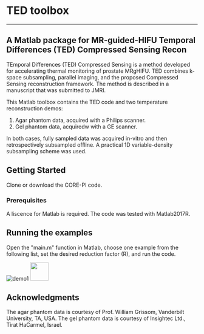 # TED toolbox
 
-----------------------------------------------------------------------------------------
A Matlab package for MR-guided-HIFU Temporal Differences (TED) Compressed Sensing Recon
-----------------------------------------------------------------------------------------
TEmporal Differences (TED) Compressed Sensing is a method developed for accelerating thermal 
monitoring of prostate MRgHIFU. TED combines k-space subsampling, parallel imaging, and the 
proposed Compressed Sensing reconstruction framework. The method is described in a manuscript 
that was submitted to JMRI. 

This Matlab toolbox contains the TED code and two temperature reconstruction demos:
1. Agar phantom data, acquired with a Philips scanner.
2. Gel phantom data, acquiredw with a GE scanner.

In both cases, fully sampled data was acquired in-vitro and then retrospectively subsampled offline.
A practical 1D variable-density subsampling scheme was used.

## Getting Started
Clone or download the CORE-PI code. 

### Prerequisites
A liscence for Matlab is required. The code was tested with Matlab2017R. 

## Running the examples
Open the "main.m" function in Matlab, choose one example from the following list, set the desired
reduction factor (R), and run the code.


![demo1](https://github.com/EfratShimron/TED-toolbox/blob/master/figures/TED_Agar_phantom.png)
<img src="https://github.com/favicon.ico" width="48">

## Acknowledgments
The agar phantom data is courtesy of Prof. William Grissom, Vanderbilt University, TA, USA.
The gel phantom data is courtesy of Insightec Ltd., Tirat HaCarmel, Israel. 
